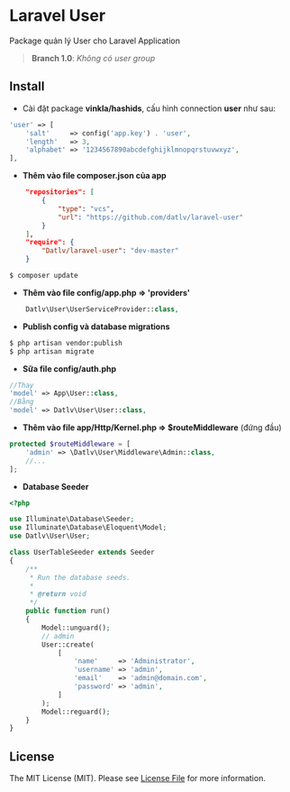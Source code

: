 # Laravel User

Package quản lý User cho Laravel Application

> **Branch 1.0**: _Không có user group_

## Install

* Cài đặt package **vinkla/hashids**, cấu hình connection **user** như sau:
```php
'user' => [
	'salt'     => config('app.key') . 'user',
	'length'   => 3,
	'alphabet' => '1234567890abcdefghijklmnopqrstuvwxyz',
],
```

* **Thêm vào file composer.json của app**
```json
	"repositories": [
        {
            "type": "vcs",
            "url": "https://github.com/datlv/laravel-user"
        }
    ],
    "require": {
        "Datlv/laravel-user": "dev-master"
    }
```
``` bash
$ composer update
```

* **Thêm vào file config/app.php => 'providers'**
```php
	Datlv\User\UserServiceProvider::class,
```

* **Publish config và database migrations**
```bash
$ php artisan vendor:publish
$ php artisan migrate
```

* **Sữa file config/auth.php**
```php
//Thay
'model' => App\User::class,
//Bằng
'model' => Datlv\User\User::class,
```

* **Thêm vào file app/Http/Kernel.php => $routeMiddleware** (đứng đầu)
```php
protected $routeMiddleware = [
	'admin' => \Datlv\User\Middleware\Admin::class,
	//...
];
```

* **Database Seeder**
```php
<?php

use Illuminate\Database\Seeder;
use Illuminate\Database\Eloquent\Model;
use Datlv\User\User;

class UserTableSeeder extends Seeder
{
    /**
     * Run the database seeds.
     *
     * @return void
     */
    public function run()
    {
        Model::unguard();
        // admin
        User::create(
            [
                'name'     => 'Administrator',
                'username' => 'admin',
                'email'    => 'admin@domain.com',
                'password' => 'admin',
            ]
        );
        Model::reguard();
    }
}
```

## License

The MIT License (MIT). Please see [License File](LICENSE.md) for more information.
